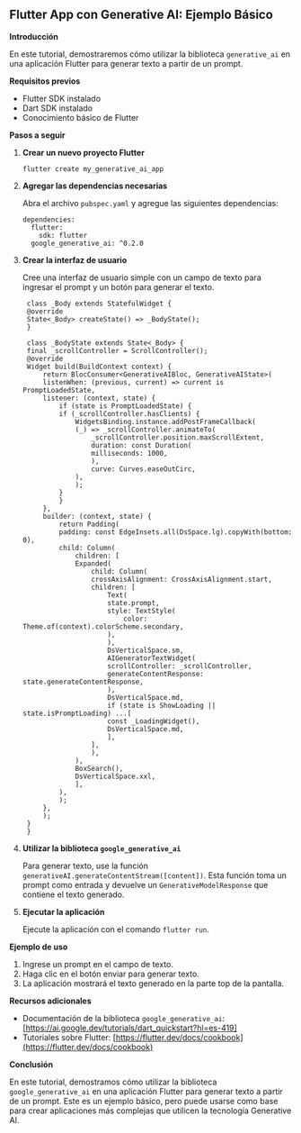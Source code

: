 ## Flutter App con Generative AI: Ejemplo Básico

**Introducción**

En este tutorial, demostraremos cómo utilizar la biblioteca `generative_ai` en una aplicación Flutter para generar texto a partir de un prompt.

**Requisitos previos**

* Flutter SDK instalado
* Dart SDK instalado
* Conocimiento básico de Flutter

**Pasos a seguir**

1. **Crear un nuevo proyecto Flutter**

   ```
   flutter create my_generative_ai_app
   ```

2. **Agregar las dependencias necesarias**

   Abra el archivo `pubspec.yaml` y agregue las siguientes dependencias:

   ```
   dependencies:
     flutter:
       sdk: flutter
     google_generative_ai: ^0.2.0
   ```

3. **Crear la interfaz de usuario**

   Cree una interfaz de usuario simple con un campo de texto para ingresar el prompt y un botón para generar el texto.

   ```
    class _Body extends StatefulWidget {
    @override
    State<_Body> createState() => _BodyState();
    }

    class _BodyState extends State<_Body> {
    final _scrollController = ScrollController();
    @override
    Widget build(BuildContext context) {
        return BlocConsumer<GenerativeAIBloc, GenerativeAIState>(
        listenWhen: (previous, current) => current is PromptLoadedState,
        listener: (context, state) {
            if (state is PromptLoadedState) {
            if (_scrollController.hasClients) {
                WidgetsBinding.instance.addPostFrameCallback(
                (_) => _scrollController.animateTo(
                    _scrollController.position.maxScrollExtent,
                    duration: const Duration(
                    milliseconds: 1000,
                    ),
                    curve: Curves.easeOutCirc,
                ),
                );
            }
            }
        },
        builder: (context, state) {
            return Padding(
            padding: const EdgeInsets.all(DsSpace.lg).copyWith(bottom: 0),
            child: Column(
                children: [
                Expanded(
                    child: Column(
                    crossAxisAlignment: CrossAxisAlignment.start,
                    children: [
                        Text(
                        state.prompt,
                        style: TextStyle(
                            color: Theme.of(context).colorScheme.secondary,
                        ),
                        ),
                        DsVerticalSpace.sm,
                        AIGeneratorTextWidget(
                        scrollController: _scrollController,
                        generateContentResponse: state.generateContentResponse,
                        ),
                        DsVerticalSpace.md,
                        if (state is ShowLoading || state.isPromptLoading) ...[
                        const _LoadingWidget(),
                        DsVerticalSpace.md,
                        ],
                    ],
                    ),
                ),
                BoxSearch(),
                DsVerticalSpace.xxl,
                ],
            ),
            );
        },
        );
    }
    }
   ```

5. **Utilizar la biblioteca `google_generative_ai`**

   Para generar texto, use la función `generativeAI.generateContentStream([content])`. Esta función toma un prompt como entrada y devuelve un `GenerativeModelResponse` que contiene el texto generado.

6. **Ejecutar la aplicación**

   Ejecute la aplicación con el comando `flutter run`.

**Ejemplo de uso**

1. Ingrese un prompt en el campo de texto.
2. Haga clic en el botón enviar para generar texto.
3. La aplicación mostrará el texto generado en la parte top de la pantalla.

**Recursos adicionales**

* Documentación de la biblioteca `google_generative_ai`: [https://ai.google.dev/tutorials/dart_quickstart?hl=es-419]
* Tutoriales sobre Flutter: [https://flutter.dev/docs/cookbook](https://flutter.dev/docs/cookbook)

**Conclusión**

En este tutorial, demostramos cómo utilizar la biblioteca `google_generative_ai` en una aplicación Flutter para generar texto a partir de un prompt. Este es un ejemplo básico, pero puede usarse como base para crear aplicaciones más complejas que utilicen la tecnología Generative AI.
